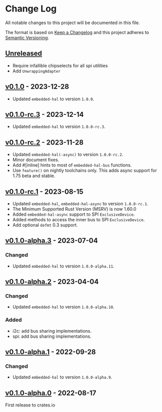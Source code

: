 # Change Log

All notable changes to this project will be documented in this file.

The format is based on [Keep a Changelog](http://keepachangelog.com/)
and this project adheres to [Semantic Versioning](http://semver.org/).

## [Unreleased]

- Require infallible chipselects for all spi utilities
- Add `UnwrappingAdapter`

## [v0.1.0] - 2023-12-28

- Updated `embedded-hal` to version `1.0.0`.

## [v0.1.0-rc.3] - 2023-12-14

- Updated `embedded-hal` to version `1.0.0-rc.3`.

## [v0.1.0-rc.2] - 2023-11-28

- Updated `embedded-hal(-async)` to version `1.0.0-rc.2`.
- Minor document fixes.
- Add #[inline] hints to most of `embedded-hal-bus` functions.
- Use `feature()` on nightly toolchains only. This adds async support for 1.75 beta and stable.

## [v0.1.0-rc.1] - 2023-08-15

- Updated `embedded-hal`, `embedded-hal-async` to version `1.0.0-rc.1`.
- The Minimum Supported Rust Version (MSRV) is now 1.60.0
- Added `embedded-hal-async` support to SPI `ExclusiveDevice`.
- Added methods to access the inner bus to SPI `ExclusiveDevice`.
- Add optional `defmt` 0.3 support.

## [v0.1.0-alpha.3] - 2023-07-04

### Changed
- Updated `embedded-hal` to version `1.0.0-alpha.11`.


## [v0.1.0-alpha.2] - 2023-04-04

### Changed
- Updated `embedded-hal` to version `1.0.0-alpha.10`.

### Added
- i2c: add bus sharing implementations.
- spi: add bus sharing implementations.

## [v0.1.0-alpha.1] - 2022-09-28

### Changed
- Updated `embedded-hal` to version `1.0.0-alpha.9`.

## [v0.1.0-alpha.0] - 2022-08-17

First release to crates.io

[Unreleased]: https://github.com/rust-embedded/embedded-hal/compare/embedded-hal-bus-v0.1.0...HEAD
[v0.1.0]: https://github.com/rust-embedded/embedded-hal/compare/embedded-hal-bus-v0.1.0-rc.3...embedded-hal-bus-v0.1.0
[v0.1.0-rc.3]: https://github.com/rust-embedded/embedded-hal/compare/embedded-hal-bus-v0.1.0-rc.2...embedded-hal-bus-v0.1.0-rc.3
[v0.1.0-rc.2]: https://github.com/rust-embedded/embedded-hal/compare/embedded-hal-bus-v0.1.0-rc.1...embedded-hal-bus-v0.1.0-rc.2
[v0.1.0-rc.1]: https://github.com/rust-embedded/embedded-hal/compare/embedded-hal-bus-v0.1.0-alpha.3...embedded-hal-bus-v0.1.0-rc.1
[v0.1.0-alpha.3]: https://github.com/rust-embedded/embedded-hal/compare/embedded-hal-bus-v0.1.0-alpha.2...embedded-hal-bus-v0.1.0-alpha.3
[v0.1.0-alpha.2]: https://github.com/rust-embedded/embedded-hal/compare/embedded-hal-bus-v0.1.0-alpha.1...embedded-hal-bus-v0.1.0-alpha.2
[v0.1.0-alpha.1]: https://github.com/rust-embedded/embedded-hal/compare/embedded-hal-bus-v0.1.0-alpha.0...embedded-hal-bus-v0.1.0-alpha.1
[v0.1.0-alpha.0]: https://github.com/rust-embedded/embedded-hal/tree/embedded-hal-bus-v0.1.0-alpha.0
